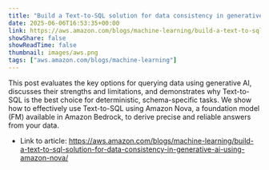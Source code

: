 ```yaml
---
title: "Build a Text-to-SQL solution for data consistency in generative AI using Amazon Nova"
date: 2025-06-06T16:53:35+00:00
link: https://aws.amazon.com/blogs/machine-learning/build-a-text-to-sql-solution-for-data-consistency-in-generative-ai-using-amazon-nova/
showShare: false
showReadTime: false
thumbnail: images/aws.png
tags: ["aws.amazon.com/blogs/machine-learning"]
---
```

This post evaluates the key options for querying data using generative AI, discusses their strengths and limitations, and demonstrates why Text-to-SQL is the best choice for deterministic, schema-specific tasks. We show how to effectively use Text-to-SQL using Amazon Nova, a foundation model (FM) available in Amazon Bedrock, to derive precise and reliable answers from your data.

- Link to article: https://aws.amazon.com/blogs/machine-learning/build-a-text-to-sql-solution-for-data-consistency-in-generative-ai-using-amazon-nova/